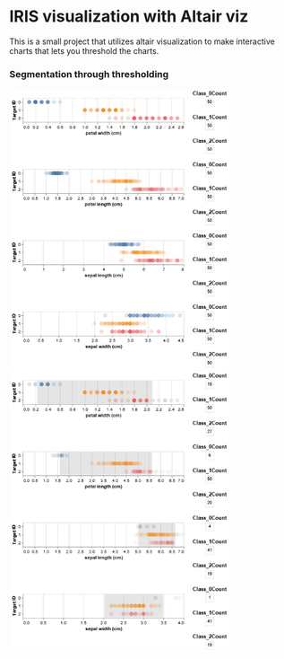 # IRIS visualization with Altair viz
This is a small project that utilizes altair visualization to make interactive charts that lets you threshold the charts.

### Segmentation through thresholding

<img src = "images/no_selection.png" height = "500"><img src = "images/selection.png" height = "500">
